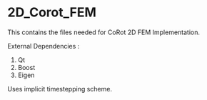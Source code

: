 2D_Corot_FEM
============

This contains the files needed for CoRot 2D FEM Implementation. 

External Dependencies :
1) Qt 
2) Boost 
3) Eigen 

Uses implicit timestepping scheme. 
